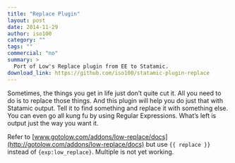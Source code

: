 ```yaml
---
title: "Replace Plugin"
layout: post
date: 2014-11-29
author: iso100
category: ""
tags: ""
commercial: "no"
summary: >
  Port of Low's Replace plugin from EE to Statamic.
download_link: https://github.com/iso100/statamic-plugin-replace
---
```

Sometimes, the things you get in life just don’t quite cut it. All you need to do is to replace those things. And this plugin will help you do just that with Statamic output. Tell it to find something and replace it with something else. You can even go all kung fu by using Regular Expressions. What’s left is output just the way you want it.

Refer to [www.gotolow.com/addons/low-replace/docs](http://gotolow.com/addons/low-replace/docs) but use `{{ replace }}` instead of `{exp:low_replace}`. Multiple is not yet working.
